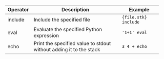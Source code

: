 | Operator | Description                                           | Example                    |
|----------|-------------------------------------------------------|----------------------------|
| include  | Include the specified file                            | `{file.stk} include`       |
| eval     | Evaluate the specified Python expression             | `'1+1' eval`               |
| echo     | Print the specified value to stdout without adding it to the stack | `3 4 + echo` |
